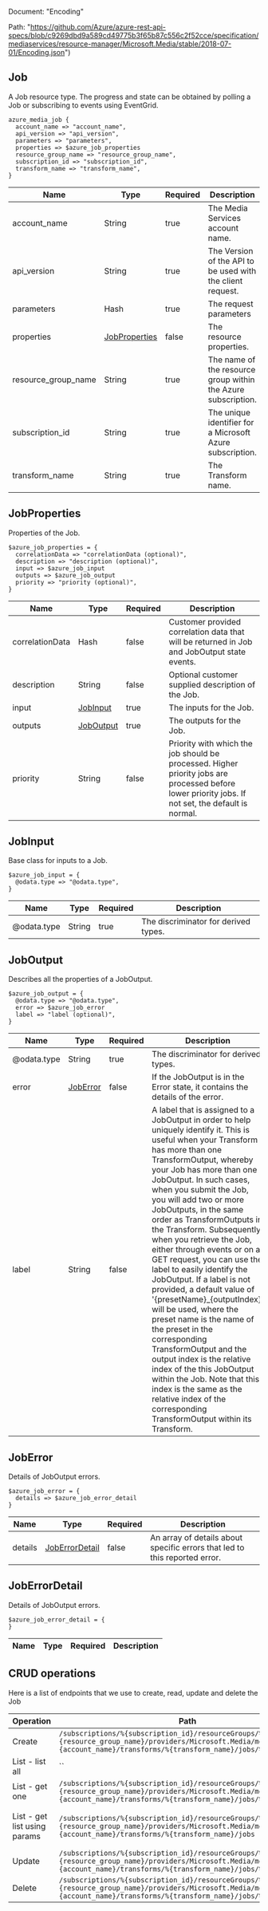Document: "Encoding"


Path: "https://github.com/Azure/azure-rest-api-specs/blob/c9269dbd9a589cd49775b3f65b87c556c2f52cce/specification/mediaservices/resource-manager/Microsoft.Media/stable/2018-07-01/Encoding.json")

## Job

A Job resource type. The progress and state can be obtained by polling a Job or subscribing to events using EventGrid.

```puppet
azure_media_job {
  account_name => "account_name",
  api_version => "api_version",
  parameters => "parameters",
  properties => $azure_job_properties
  resource_group_name => "resource_group_name",
  subscription_id => "subscription_id",
  transform_name => "transform_name",
}
```

| Name        | Type           | Required       | Description       |
| ------------- | ------------- | ------------- | ------------- |
|account_name | String | true | The Media Services account name. |
|api_version | String | true | The Version of the API to be used with the client request. |
|parameters | Hash | true | The request parameters |
|properties | [JobProperties](#jobproperties) | false | The resource properties. |
|resource_group_name | String | true | The name of the resource group within the Azure subscription. |
|subscription_id | String | true | The unique identifier for a Microsoft Azure subscription. |
|transform_name | String | true | The Transform name. |
        
## JobProperties

Properties of the Job.

```puppet
$azure_job_properties = {
  correlationData => "correlationData (optional)",
  description => "description (optional)",
  input => $azure_job_input
  outputs => $azure_job_output
  priority => "priority (optional)",
}
```

| Name        | Type           | Required       | Description       |
| ------------- | ------------- | ------------- | ------------- |
|correlationData | Hash | false | Customer provided correlation data that will be returned in Job and JobOutput state events. |
|description | String | false | Optional customer supplied description of the Job. |
|input | [JobInput](#jobinput) | true | The inputs for the Job. |
|outputs | [JobOutput](#joboutput) | true | The outputs for the Job. |
|priority | String | false | Priority with which the job should be processed. Higher priority jobs are processed before lower priority jobs. If not set, the default is normal. |
        
## JobInput

Base class for inputs to a Job.

```puppet
$azure_job_input = {
  @odata.type => "@odata.type",
}
```

| Name        | Type           | Required       | Description       |
| ------------- | ------------- | ------------- | ------------- |
|@odata.type | String | true | The discriminator for derived types. |
        
## JobOutput

Describes all the properties of a JobOutput.

```puppet
$azure_job_output = {
  @odata.type => "@odata.type",
  error => $azure_job_error
  label => "label (optional)",
}
```

| Name        | Type           | Required       | Description       |
| ------------- | ------------- | ------------- | ------------- |
|@odata.type | String | true | The discriminator for derived types. |
|error | [JobError](#joberror) | false | If the JobOutput is in the Error state, it contains the details of the error. |
|label | String | false | A label that is assigned to a JobOutput in order to help uniquely identify it. This is useful when your Transform has more than one TransformOutput, whereby your Job has more than one JobOutput. In such cases, when you submit the Job, you will add two or more JobOutputs, in the same order as TransformOutputs in the Transform. Subsequently, when you retrieve the Job, either through events or on a GET request, you can use the label to easily identify the JobOutput. If a label is not provided, a default value of '{presetName}_{outputIndex}' will be used, where the preset name is the name of the preset in the corresponding TransformOutput and the output index is the relative index of the this JobOutput within the Job. Note that this index is the same as the relative index of the corresponding TransformOutput within its Transform. |
        
## JobError

Details of JobOutput errors.

```puppet
$azure_job_error = {
  details => $azure_job_error_detail
}
```

| Name        | Type           | Required       | Description       |
| ------------- | ------------- | ------------- | ------------- |
|details | [JobErrorDetail](#joberrordetail) | false | An array of details about specific errors that led to this reported error. |
        
## JobErrorDetail

Details of JobOutput errors.

```puppet
$azure_job_error_detail = {
}
```

| Name        | Type           | Required       | Description       |
| ------------- | ------------- | ------------- | ------------- |



## CRUD operations

Here is a list of endpoints that we use to create, read, update and delete the Job

| Operation | Path | Verb | Description | OperationID |
| ------------- | ------------- | ------------- | ------------- | ------------- |
|Create|`/subscriptions/%{subscription_id}/resourceGroups/%{resource_group_name}/providers/Microsoft.Media/mediaServices/%{account_name}/transforms/%{transform_name}/jobs/%{job_name}`|Put|Creates a Job.|Jobs_Create|
|List - list all|``||||
|List - get one|`/subscriptions/%{subscription_id}/resourceGroups/%{resource_group_name}/providers/Microsoft.Media/mediaServices/%{account_name}/transforms/%{transform_name}/jobs/%{job_name}`|Get|Gets a Job.|Jobs_Get|
|List - get list using params|`/subscriptions/%{subscription_id}/resourceGroups/%{resource_group_name}/providers/Microsoft.Media/mediaServices/%{account_name}/transforms/%{transform_name}/jobs`|Get|Lists all of the Jobs for the Transform.|Jobs_List|
|Update|`/subscriptions/%{subscription_id}/resourceGroups/%{resource_group_name}/providers/Microsoft.Media/mediaServices/%{account_name}/transforms/%{transform_name}/jobs/%{job_name}`|Put|Creates a Job.|Jobs_Create|
|Delete|`/subscriptions/%{subscription_id}/resourceGroups/%{resource_group_name}/providers/Microsoft.Media/mediaServices/%{account_name}/transforms/%{transform_name}/jobs/%{job_name}`|Delete|Deletes a Job.|Jobs_Delete|

